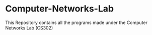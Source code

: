 # Computer-Networks-Lab
This Repository contains all the programs made under the Computer Networks Lab (CS302)
